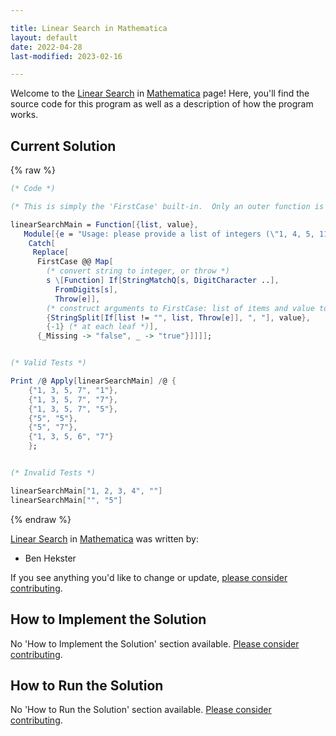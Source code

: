 ```yaml
---

title: Linear Search in Mathematica
layout: default
date: 2022-04-28
last-modified: 2023-02-16

---
```


Welcome to the [Linear Search](https://sampleprograms.io/projects/linear-search) in [Mathematica](https://sampleprograms.io/languages/mathematica) page! Here, you'll find the source code for this program as well as a description of how the program works.

## Current Solution

{% raw %}

```mathematica
(* Code *)

(* This is simply the 'FirstCase' built-in.  Only an outer function is needed to provide the 'user interface': *)

linearSearchMain = Function[{list, value},
   Module[{e = "Usage: please provide a list of integers (\"1, 4, 5, 11, 12\") and the integer to find (\"11\")"},
    Catch[
     Replace[
      FirstCase @@ Map[
        (* convert string to integer, or throw *)
        s \[Function] If[StringMatchQ[s, DigitCharacter ..],
          FromDigits[s],
          Throw[e]],
        (* construct arguments to FirstCase: list of items and value to search *)
        {StringSplit[If[list != "", list, Throw[e]], ", "], value},
        {-1} (* at each leaf *)],
      {_Missing -> "false", _ -> "true"}]]]];


(* Valid Tests *)

Print /@ Apply[linearSearchMain] /@ {
    {"1, 3, 5, 7", "1"},
    {"1, 3, 5, 7", "7"},
    {"1, 3, 5, 7", "5"},
    {"5", "5"},
    {"5", "7"},
    {"1, 3, 5, 6", "7"}
    };


(* Invalid Tests *)

linearSearchMain["1, 2, 3, 4", ""]
linearSearchMain["", "5"]
```

{% endraw %}

[Linear Search](https://sampleprograms.io/projects/linear-search) in [Mathematica](https://sampleprograms.io/languages/mathematica) was written by:

- Ben Hekster

If you see anything you'd like to change or update, [please consider contributing](https://github.com/TheRenegadeCoder/sample-programs).

## How to Implement the Solution

No 'How to Implement the Solution' section available. [Please consider contributing](https://github.com/TheRenegadeCoder/sample-programs-website).

## How to Run the Solution

No 'How to Run the Solution' section available. [Please consider contributing](https://github.com/TheRenegadeCoder/sample-programs-website).